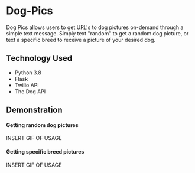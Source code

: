 # Dog-Pics
Dog Pics allows users to get URL's to dog pictures on-demand through a simple text message. Simply text "random" to get a random dog picture,
or text a specific breed to receive a picture of your desired dog.

## Technology Used
- Python 3.8
- Flask
- Twilio API
- The Dog API

## Demonstration

#### Getting random dog pictures
INSERT GIF OF USAGE

#### Getting specific breed pictures
INSERT GIF OF USAGE

